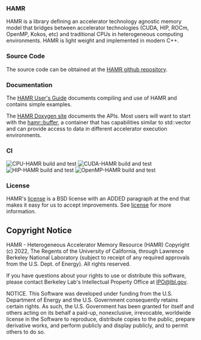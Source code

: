 ### HAMR
HAMR is a library defining an accelerator technology agnostic memory model that
bridges between accelerator technologies (CUDA, HIP, ROCm, OpenMP, Kokos, etc)
and traditional CPUs in heterogeneous computing environments.  HAMR is light
weight and implemented in modern C++.

### Source Code
The source code can be obtained at the [HAMR github repository](https://github.com/LBL-EESA/HAMR).

### Documentation
The [HAMR User's Guide](https://hamr.readthedocs.io/en/latest/) documents
compiling and use of HAMR and contains simple examples.

The [HAMR Doxygen site](https://hamr.readthedocs.io/en/latest/doxygen/index.html) documents the APIs. Most users will
want to start with the [hamr::buffer](https://hamr.readthedocs.io/en/latest/doxygen/classhamr_1_1buffer.html), a
container that has capabilities similar to std::vector and can provide access
to data in different accelerator execution environments.

### CI
![CPU-HAMR build and test](https://github.com/LBL-EESA/hamr/actions/workflows/build_and_test_cpu.yml/badge.svg)
![CUDA-HAMR build and test](https://github.com/LBL-EESA/hamr/actions/workflows/build_and_test_cuda.yml/badge.svg)
![HIP-HAMR build and test](https://github.com/LBL-EESA/hamr/actions/workflows/build_and_test_hip.yml/badge.svg)
![OpenMP-HAMR build and test](https://github.com/LBL-EESA/hamr/actions/workflows/build_and_test_openmp.yml/badge.svg)

### License
HAMR's [license](LICENSE) is a BSD license with an ADDED paragraph at the end that makes it easy for us to
accept improvements. See [license](LICENSE) for more information.

## Copyright Notice
HAMR - Heterogeneous Accelerator Memory Resource (HAMR)
Copyright (c) 2022, The Regents of the University of California, through
Lawrence Berkeley National Laboratory (subject to receipt of any
required approvals from the U.S. Dept. of Energy). All rights reserved.

If you have questions about your rights to use or distribute this software,
please contact Berkeley Lab's Intellectual Property Office at
IPO@lbl.gov.

NOTICE.  This Software was developed under funding from the U.S. Department
of Energy and the U.S. Government consequently retains certain rights.  As
such, the U.S. Government has been granted for itself and others acting on
its behalf a paid-up, nonexclusive, irrevocable, worldwide license in the
Software to reproduce, distribute copies to the public, prepare derivative
works, and perform publicly and display publicly, and to permit others to do so.
